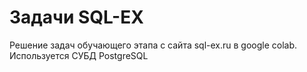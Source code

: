 # Задачи SQL-EX

Решение задач обучающего этапа с сайта sql-ex.ru в google colab.
Используется СУБД PostgreSQL
